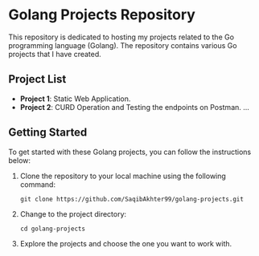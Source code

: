 # Golang Projects Repository

This repository is dedicated to hosting my projects related to the Go programming language (Golang). The repository contains various Go projects that I have created.

## Project List

- **Project 1**: Static Web Application.
- **Project 2**: CURD Operation and Testing the endpoints on Postman.
...
## Getting Started

To get started with these Golang projects, you can follow the instructions below:

1. Clone the repository to your local machine using the following command:
    ```
    git clone https://github.com/SaqibAkhter99/golang-projects.git
    ```
2. Change to the project directory:
    ```
    cd golang-projects
    ```
3. Explore the projects and choose the one you want to work with.

